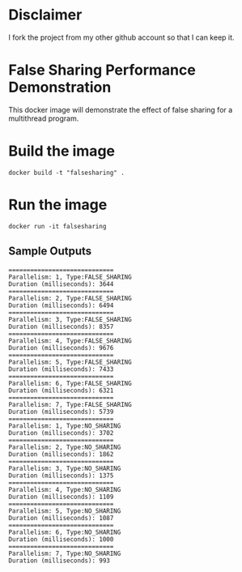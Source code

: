 # Disclaimer
I fork the project from my other github account so that I can keep it. 

# False Sharing Performance Demonstration
This docker image will demonstrate the effect of false sharing for a multithread program. 

# Build the image
```
docker build -t "falsesharing" .
```
# Run the image
```
docker run -it falsesharing
```

## Sample Outputs
```
=============================
Parallelism: 1, Type:FALSE_SHARING
Duration (milliseconds): 3644
=============================
Parallelism: 2, Type:FALSE_SHARING
Duration (milliseconds): 6494
=============================
Parallelism: 3, Type:FALSE_SHARING
Duration (milliseconds): 8357
=============================
Parallelism: 4, Type:FALSE_SHARING
Duration (milliseconds): 9676
=============================
Parallelism: 5, Type:FALSE_SHARING
Duration (milliseconds): 7433
=============================
Parallelism: 6, Type:FALSE_SHARING
Duration (milliseconds): 6321
=============================
Parallelism: 7, Type:FALSE_SHARING
Duration (milliseconds): 5739
=============================
Parallelism: 1, Type:NO_SHARING
Duration (milliseconds): 3702
=============================
Parallelism: 2, Type:NO_SHARING
Duration (milliseconds): 1862
=============================
Parallelism: 3, Type:NO_SHARING
Duration (milliseconds): 1375
=============================
Parallelism: 4, Type:NO_SHARING
Duration (milliseconds): 1109
=============================
Parallelism: 5, Type:NO_SHARING
Duration (milliseconds): 1087
=============================
Parallelism: 6, Type:NO_SHARING
Duration (milliseconds): 1000
=============================
Parallelism: 7, Type:NO_SHARING
Duration (milliseconds): 993
```
